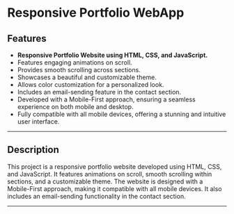 # Responsive Portfolio WebApp

## Features

- **Responsive Portfolio Website using HTML, CSS, and JavaScript.**
- Features engaging animations on scroll.
- Provides smooth scrolling across sections.
- Showcases a beautiful and customizable theme.
- Allows color customization for a personalized look.
- Includes an email-sending feature in the contact section.
- Developed with a Mobile-First approach, ensuring a seamless experience on both mobile and desktop.
- Fully compatible with all mobile devices, offering a stunning and intuitive user interface.

---

## Description

This project is a responsive portfolio website developed using HTML, CSS, and JavaScript. It features animations on scroll, smooth scrolling within sections, and a customizable theme. The website is designed with a Mobile-First approach, making it compatible with all mobile devices. It also includes an email-sending functionality in the contact section.

---

